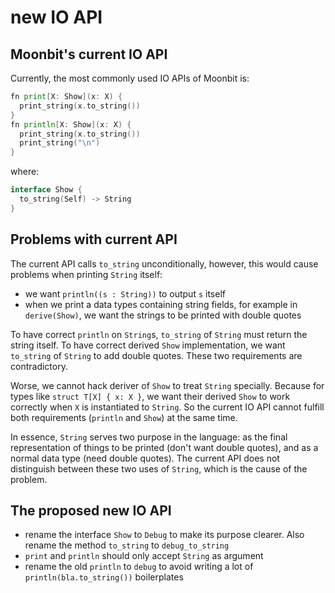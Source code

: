 # new IO API

## Moonbit's current IO API
Currently, the most commonly used IO APIs of Moonbit is:
```go
fn print[X: Show](x: X) {
  print_string(x.to_string())
}
fn println[X: Show](x: X) {
  print_string(x.to_string())
  print_string("\n")
}
```
where:
```go
interface Show {
  to_string(Self) -> String
}
```

## Problems with current API
The current API calls `to_string` unconditionally,
however, this would cause problems when printing `String` itself:

- we want `println((s : String))` to output `s` itself
- when we print a data types containing string fields,
for example in `derive(Show)`,
we want the strings to be printed with double quotes

To have correct `println` on `String`s, `to_string` of `String` must return the string itself.
To have correct derived `Show` implementation, we want `to_string` of `String` to add double quotes.
These two requirements are contradictory.

Worse, we cannot hack deriver of `Show` to treat `String` specially.
Because for types like `struct T[X] { x: X }`,
we want their derived `Show` to work correctly when `X` is instantiated to `String`.
So the current IO API cannot fulfill both requirements (`println` and `Show`) at the same time.

In essence, `String` serves two purpose in the language:
as the final representation of things to be printed (don't want double quotes),
and as a normal data type (need double quotes).
The current API does not distinguish between these two uses of `String`, which is the cause of the problem.

## The proposed new IO API

- rename the interface `Show` to `Debug` to make its purpose clearer.
Also rename the method `to_string` to `debug_to_string`
- `print` and `println` should only accept `String` as argument
- rename the old `println` to `debug` to avoid writing a lot of `println(bla.to_string())` boilerplates
